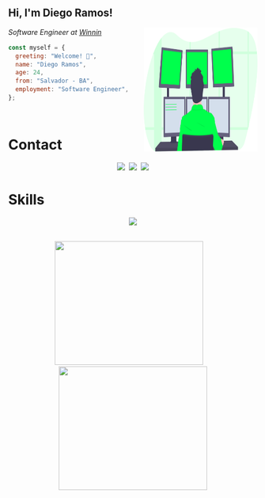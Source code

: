 <h2> Hi, I'm Diego Ramos!</h2>
<img align='right' src="./image/icon.svg" width="230" height="250">
<p>
  <em>Software Engineer at <a href="https://winnin.com/">Winnin</a></em>
</p>

```javascript
const myself = {
  greeting: "Welcome! 👋",
  name: "Diego Ramos",
  age: 24,
  from: "Salvador - BA",
  employment: "Software Engineer",
};
```

</br>

# Contact

<div align='center' style="display: flex; gap: 8px; justify-content: center; align-items: center; width: 100%;">

<a href="https://www.linkedin.com/in/diego-rbrito/" style="text-decoration: none;">
  <img src="https://img.shields.io/badge/LinkedIn-0077B5?style=for-the-badge&logo=linkedin&logoColor=white"/>
</a>

<a href="mailto:diegorbrito9@gmail.com" style="text-decoration: none;">
  <img src="https://img.shields.io/badge/Gmail-D14836?style=for-the-badge&logo=gmail&logoColor=white"/>
</a>

<a href="https://api.whatsapp.com/send?phone=5571993804648" style="text-decoration: none;">
  <img src="https://img.shields.io/badge/WhatsApp-25D366?style=for-the-badge&logo=whatsapp&logoColor=white"/>
</a>

</div>

# Skills

<p align="center">
  <img src="https://skillicons.dev/icons?i=golang,js,ts,nodejs,react,nest,express,graphql,docker,postgres,mysql,redis,mongo" />
</p>

<!-- [![My Skills](https://skillicons.dev/icons?i=golang,js,ts,nodejs,react,nest,express,graphql,docker,postgres,mysql,redis,mongo)](https://skillicons.dev) -->

##

<p align="center">
  <img 
    width="300"
    height="250"
    src="https://github-readme-stats.vercel.app/api/top-langs/?username=rms-diego&layout=compact&theme=dracula&langs_count=8" 
  />
  &nbsp;&nbsp;&nbsp;
  <img
      width="300"
      height="250"
      src="https://github-readme-stats.vercel.app/api?username=rms-diego&show_icons=true&theme=dracula"
    />

</p>
